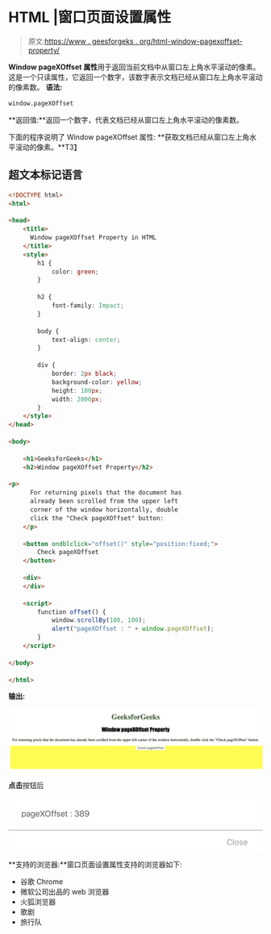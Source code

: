 # HTML |窗口页面设置属性

> 原文:[https://www . geesforgeks . org/html-window-pagexoffset-property/](https://www.geeksforgeeks.org/html-window-pagexoffset-property/)

**Window pageXOffset 属性**用于返回当前文档中从窗口左上角水平滚动的像素。这是一个只读属性，它返回一个数字，该数字表示文档已经从窗口左上角水平滚动的像素数。
**语法:**

```html
window.pageXOffset
```

**返回值:**返回一个数字，代表文档已经从窗口左上角水平滚动的像素数。

下面的程序说明了 Window pageXOffset 属性:
**获取文档已经从窗口左上角水平滚动的像素。**T3】

## 超文本标记语言

```html
<!DOCTYPE html>
<html>

<head>
    <title>
      Window pageXOffset Property in HTML
    </title>
    <style>
        h1 {
            color: green;
        }

        h2 {
            font-family: Impact;
        }

        body {
            text-align: center;
        }

        div {
            border: 2px black;
            background-color: yellow;
            height: 100px;
            width: 2000px;
        }
    </style>
</head>

<body>

    <h1>GeeksforGeeks</h1>
    <h2>Window pageXOffset Property</h2>

<p>
      For returning pixels that the document has
      already been scrolled from the upper left
      corner of the window horizontally, double
      click the "Check pageXOffset" button:
    </p>

    <button ondblclick="offset()" style="position:fixed;">
        Check pageXOffset
    </button>

    <div>
    </div>

    <script>
        function offset() {
            window.scrollBy(100, 100);
            alert("pageXOffset : " + window.pageXOffset);
        }
    </script>

</body>

</html>
```

**输出:**

![](img/a8a7e46dfbafc629a9c7c6dfe0776dfb.png)

**点击**按钮后

![](img/b5e7ab29e4b4eeadc356c1ee93d93fa8.png)

**支持的浏览器:**窗口页面设置属性支持的浏览器如下:

*   谷歌 Chrome
*   微软公司出品的 web 浏览器
*   火狐浏览器
*   歌剧
*   旅行队